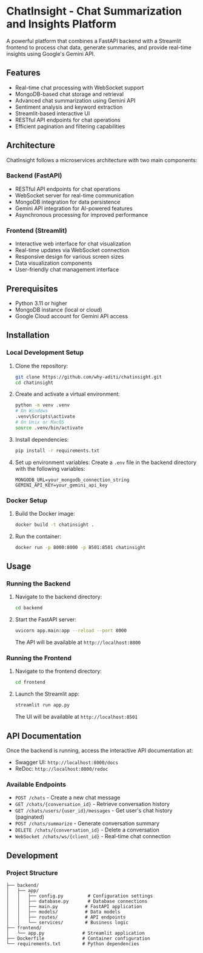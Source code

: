 # ChatInsight - Chat Summarization and Insights Platform

A powerful platform that combines a FastAPI backend with a Streamlit frontend to process chat data, generate summaries, and provide real-time insights using Google's Gemini API.

## Features

- Real-time chat processing with WebSocket support
- MongoDB-based chat storage and retrieval
- Advanced chat summarization using Gemini API
- Sentiment analysis and keyword extraction
- Streamlit-based interactive UI
- RESTful API endpoints for chat operations
- Efficient pagination and filtering capabilities

## Architecture

ChatInsight follows a microservices architecture with two main components:

### Backend (FastAPI)

- RESTful API endpoints for chat operations
- WebSocket server for real-time communication
- MongoDB integration for data persistence
- Gemini API integration for AI-powered features
- Asynchronous processing for improved performance

### Frontend (Streamlit)

- Interactive web interface for chat visualization
- Real-time updates via WebSocket connection
- Responsive design for various screen sizes
- Data visualization components
- User-friendly chat management interface

## Prerequisites

- Python 3.11 or higher
- MongoDB instance (local or cloud)
- Google Cloud account for Gemini API access

## Installation

### Local Development Setup

1. Clone the repository:

   ```bash
   git clone https://github.com/why-aditi/chatinsight.git
   cd chatinsight
   ```

2. Create and activate a virtual environment:

   ```bash
   python -m venv .venv
   # On Windows
   .venv\Scripts\activate
   # On Unix or MacOS
   source .venv/bin/activate
   ```

3. Install dependencies:

   ```bash
   pip install -r requirements.txt
   ```

4. Set up environment variables:
   Create a `.env` file in the backend directory with the following variables:
   ```env
   MONGODB_URL=your_mongodb_connection_string
   GEMINI_API_KEY=your_gemini_api_key
   ```

### Docker Setup

1. Build the Docker image:

   ```bash
   docker build -t chatinsight .
   ```

2. Run the container:
   ```bash
   docker run -p 8000:8000 -p 8501:8501 chatinsight
   ```

## Usage

### Running the Backend

1. Navigate to the backend directory:

   ```bash
   cd backend
   ```

2. Start the FastAPI server:
   ```bash
   uvicorn app.main:app --reload --port 8000
   ```
   The API will be available at `http://localhost:8000`

### Running the Frontend

1. Navigate to the frontend directory:

   ```bash
   cd frontend
   ```

2. Launch the Streamlit app:
   ```bash
   streamlit run app.py
   ```
   The UI will be available at `http://localhost:8501`

## API Documentation

Once the backend is running, access the interactive API documentation at:

- Swagger UI: `http://localhost:8000/docs`
- ReDoc: `http://localhost:8000/redoc`

### Available Endpoints

- `POST /chats` - Create a new chat message
- `GET /chats/{conversation_id}` - Retrieve conversation history
- `GET /chats/users/{user_id}/messages` - Get user's chat history (paginated)
- `POST /chats/summarize` - Generate conversation summary
- `DELETE /chats/{conversation_id}` - Delete a conversation
- `WebSocket /chats/ws/{client_id}` - Real-time chat connection

## Development

### Project Structure

```
├── backend/
│   ├── app/
│   │   ├── config.py         # Configuration settings
│   │   ├── database.py       # Database connections
│   │   ├── main.py          # FastAPI application
│   │   ├── models/          # Data models
│   │   ├── routes/          # API endpoints
│   │   └── services/        # Business logic
├── frontend/
│   └── app.py              # Streamlit application
├── Dockerfile              # Container configuration
└── requirements.txt        # Python dependencies
```
